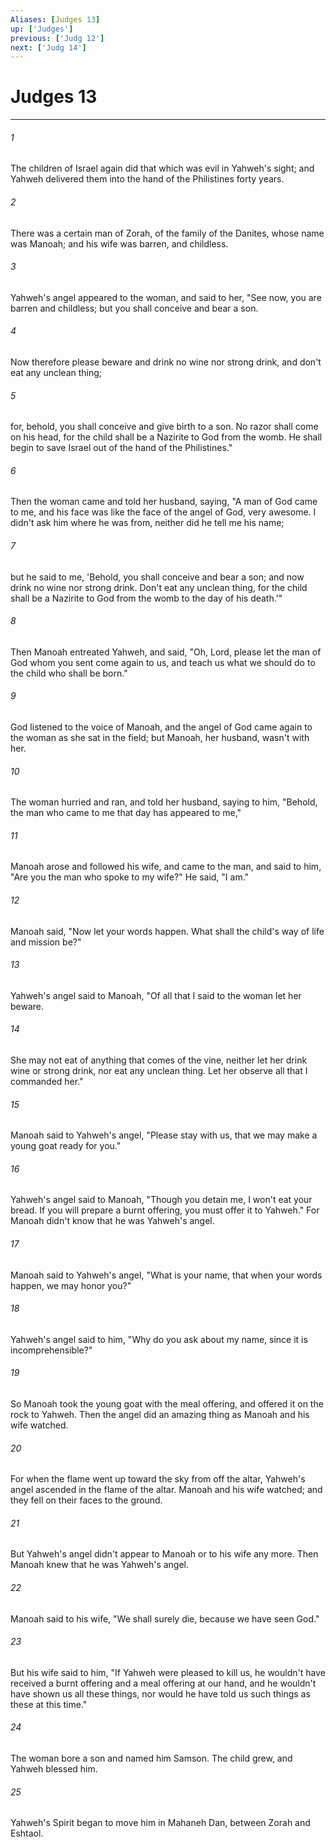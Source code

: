 ```yaml
---
Aliases: [Judges 13]
up: ['Judges']
previous: ['Judg 12']
next: ['Judg 14']
---
```

# Judges 13
***





###### 1 

The children of Israel again did that which was evil in Yahweh's sight; and Yahweh delivered them into the hand of the Philistines forty years. 



###### 2 

There was a certain man of Zorah, of the family of the Danites, whose name was Manoah; and his wife was barren, and childless. 



###### 3 

Yahweh's angel appeared to the woman, and said to her, "See now, you are barren and childless; but you shall conceive and bear a son. 



###### 4 

Now therefore please beware and drink no wine nor strong drink, and don't eat any unclean thing; 



###### 5 

for, behold, you shall conceive and give birth to a son. No razor shall come on his head, for the child shall be a Nazirite to God from the womb. He shall begin to save Israel out of the hand of the Philistines." 



###### 6 

Then the woman came and told her husband, saying, "A man of God came to me, and his face was like the face of the angel of God, very awesome. I didn't ask him where he was from, neither did he tell me his name; 



###### 7 

but he said to me, 'Behold, you shall conceive and bear a son; and now drink no wine nor strong drink. Don't eat any unclean thing, for the child shall be a Nazirite to God from the womb to the day of his death.'" 



###### 8 

Then Manoah entreated Yahweh, and said, "Oh, Lord, please let the man of God whom you sent come again to us, and teach us what we should do to the child who shall be born." 



###### 9 

God listened to the voice of Manoah, and the angel of God came again to the woman as she sat in the field; but Manoah, her husband, wasn't with her. 



###### 10 

The woman hurried and ran, and told her husband, saying to him, "Behold, the man who came to me that day has appeared to me," 



###### 11 

Manoah arose and followed his wife, and came to the man, and said to him, "Are you the man who spoke to my wife?" He said, "I am." 



###### 12 

Manoah said, "Now let your words happen. What shall the child's way of life and mission be?" 



###### 13 

Yahweh's angel said to Manoah, "Of all that I said to the woman let her beware. 



###### 14 

She may not eat of anything that comes of the vine, neither let her drink wine or strong drink, nor eat any unclean thing. Let her observe all that I commanded her." 



###### 15 

Manoah said to Yahweh's angel, "Please stay with us, that we may make a young goat ready for you." 



###### 16 

Yahweh's angel said to Manoah, "Though you detain me, I won't eat your bread. If you will prepare a burnt offering, you must offer it to Yahweh." For Manoah didn't know that he was Yahweh's angel. 



###### 17 

Manoah said to Yahweh's angel, "What is your name, that when your words happen, we may honor you?" 



###### 18 

Yahweh's angel said to him, "Why do you ask about my name, since it is incomprehensible?" 



###### 19 

So Manoah took the young goat with the meal offering, and offered it on the rock to Yahweh. Then the angel did an amazing thing as Manoah and his wife watched. 



###### 20 

For when the flame went up toward the sky from off the altar, Yahweh's angel ascended in the flame of the altar. Manoah and his wife watched; and they fell on their faces to the ground. 



###### 21 

But Yahweh's angel didn't appear to Manoah or to his wife any more. Then Manoah knew that he was Yahweh's angel. 



###### 22 

Manoah said to his wife, "We shall surely die, because we have seen God." 



###### 23 

But his wife said to him, "If Yahweh were pleased to kill us, he wouldn't have received a burnt offering and a meal offering at our hand, and he wouldn't have shown us all these things, nor would he have told us such things as these at this time." 



###### 24 

The woman bore a son and named him Samson. The child grew, and Yahweh blessed him. 



###### 25 

Yahweh's Spirit began to move him in Mahaneh Dan, between Zorah and Eshtaol.
